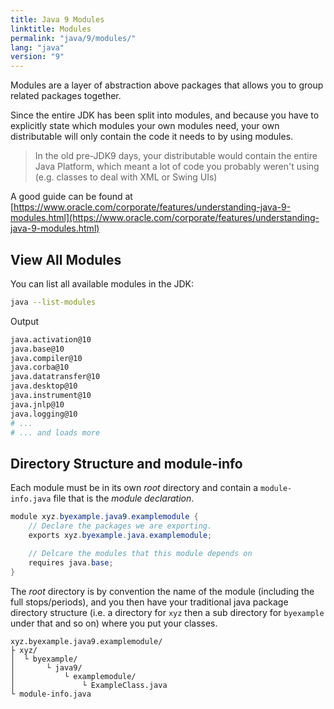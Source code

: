 ```yaml
---
title: Java 9 Modules
linktitle: Modules
permalink: "java/9/modules/"
lang: "java"
version: "9"
---
```


Modules are a layer of abstraction above packages that allows you to
group related packages together.

Since the entire JDK has been split into modules, and because you have to explicitly state which modules your own modules need, your own distributable will only contain the code it needs to by using modules.

> In the old pre-JDK9 days, your distributable would contain the entire Java Platform, which meant a lot of code you probably weren't using (e.g. classes to deal with XML or Swing UIs)

A good guide can be found at [https://www.oracle.com/corporate/features/understanding-java-9-modules.html](https://www.oracle.com/corporate/features/understanding-java-9-modules.html)

## View All Modules
You can list all available modules in the JDK:
```bash
java --list-modules
```
Output
```bash
java.activation@10
java.base@10
java.compiler@10
java.corba@10
java.datatransfer@10
java.desktop@10
java.instrument@10
java.jnlp@10
java.logging@10
# ...
# ... and loads more
```

## Directory Structure and module-info
Each module must be in its own *root* directory and contain a `module-info.java` file that is the *module declaration*.

```java
module xyz.byexample.java9.examplemodule {
    // Declare the packages we are exporting.
    exports xyz.byexample.java.examplemodule;

    // Delcare the modules that this module depends on
    requires java.base;
}
```
The *root* directory is by convention the name of the module (including the full stops/periods), and you then have your traditional java package directory structure (i.e. a directory for `xyz` then a sub directory for `byexample` under that and so on) where you put your classes.

```
xyz.byexample.java9.examplemodule/
├ xyz/
│  └ byexample/
│       └ java9/
│           └ examplemodule/
│               └ ExampleClass.java
└ module-info.java
```
